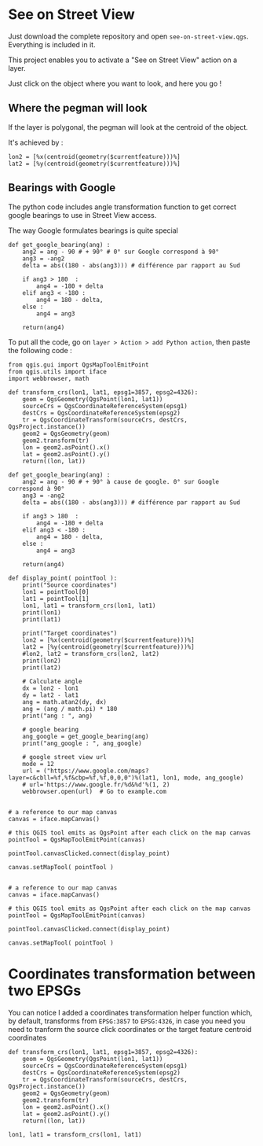 # See on Street View

Just download the complete repository and open `see-on-street-view.qgs`. Everything is included in it.

This project enables you to activate a "See on Street View" action on a layer.

Just click on the object where you want to look, and here you go !

## Where the pegman will look
If the layer is polygonal, the pegman will look at the centroid of the object.

It's achieved by :

	lon2 = [%x(centroid(geometry($currentfeature)))%]
	lat2 = [%y(centroid(geometry($currentfeature)))%]

## Bearings with Google
The python code includes angle transformation function to get correct google bearings to use in Street View access.

The way Google formulates bearings is quite special

	def get_google_bearing(ang) :
	    ang2 = ang - 90 # + 90° # 0° sur Google correspond à 90°
	    ang3 = -ang2
	    delta = abs((180 - abs(ang3))) # différence par rapport au Sud
	    
	    if ang3 > 180  :
	        ang4 = -180 + delta
	    elif ang3 < -180 :
	        ang4 = 180 - delta,
	    else :
	        ang4 = ang3
	    
	    return(ang4)

To put all the code, go on `layer > Action > add Python action`, then paste the following code :

	from qgis.gui import QgsMapToolEmitPoint
	from qgis.utils import iface
	import webbrowser, math
	
	def transform_crs(lon1, lat1, epsg1=3857, epsg2=4326):
	    geom = QgsGeometry(QgsPoint(lon1, lat1))
	    sourceCrs = QgsCoordinateReferenceSystem(epsg1)
	    destCrs = QgsCoordinateReferenceSystem(epsg2)
	    tr = QgsCoordinateTransform(sourceCrs, destCrs, QgsProject.instance())
	    geom2 = QgsGeometry(geom)
	    geom2.transform(tr)
	    lon = geom2.asPoint().x()
	    lat = geom2.asPoint().y()
	    return((lon, lat))
	
	def get_google_bearing(ang) :
	    ang2 = ang - 90 # + 90° à cause de google. 0° sur Google correspond à 90°
	    ang3 = -ang2
	    delta = abs((180 - abs(ang3))) # différence par rapport au Sud
	    
	    if ang3 > 180  :
	        ang4 = -180 + delta
	    elif ang3 < -180 :
	        ang4 = 180 - delta,
	    else :
	        ang4 = ang3
	    
	    return(ang4)
	
	def display_point( pointTool ): 
	    print("Source coordinates")
	    lon1 = pointTool[0]
	    lat1 = pointTool[1]
	    lon1, lat1 = transform_crs(lon1, lat1)    
	    print(lon1)
	    print(lat1)
	    
	    print("Target coordinates")
	    lon2 = [%x(centroid(geometry($currentfeature)))%]
	    lat2 = [%y(centroid(geometry($currentfeature)))%]
	    #lon2, lat2 = transform_crs(lon2, lat2)
	    print(lon2)
	    print(lat2)
	
	    # Calculate angle
	    dx = lon2 - lon1
	    dy = lat2 - lat1
	    ang = math.atan2(dy, dx)
	    ang = (ang / math.pi) * 180
	    print("ang : ", ang)
	
	    # google bearing
	    ang_google = get_google_bearing(ang)
	    print("ang_google : ", ang_google)
	    
	    # google street view url
	    mode = 12
	    url = ("https://www.google.com/maps?layer=c&cbll=%f,%f&cbp=%f,%f,0,0,0")%(lat1, lon1, mode, ang_google)
	    # url='https://www.google.fr/%d&%d'%(1, 2)
	    webbrowser.open(url)  # Go to example.com
	
	    
	# a reference to our map canvas 
	canvas = iface.mapCanvas() 
	
	# this QGIS tool emits as QgsPoint after each click on the map canvas
	pointTool = QgsMapToolEmitPoint(canvas)
	
	pointTool.canvasClicked.connect(display_point)
	
	canvas.setMapTool( pointTool )
	
	    
	# a reference to our map canvas 
	canvas = iface.mapCanvas() 
	
	# this QGIS tool emits as QgsPoint after each click on the map canvas
	pointTool = QgsMapToolEmitPoint(canvas)
	
	pointTool.canvasClicked.connect(display_point)
	
	canvas.setMapTool( pointTool )


# Coordinates transformation between two EPSGs
You can notice I added a coordinates transformation helper function which, by default, transforms from `EPSG:3857` to `EPSG:4326`, in case you need you need to tranform the source click coordinates or the target feature centroid coordinates

	def transform_crs(lon1, lat1, epsg1=3857, epsg2=4326):
	    geom = QgsGeometry(QgsPoint(lon1, lat1))
	    sourceCrs = QgsCoordinateReferenceSystem(epsg1)
	    destCrs = QgsCoordinateReferenceSystem(epsg2)
	    tr = QgsCoordinateTransform(sourceCrs, destCrs, QgsProject.instance())
	    geom2 = QgsGeometry(geom)
	    geom2.transform(tr)
	    lon = geom2.asPoint().x()
	    lat = geom2.asPoint().y()
	    return((lon, lat))

	lon1, lat1 = transform_crs(lon1, lat1)    